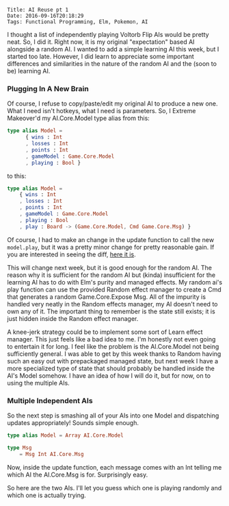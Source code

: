     Title: AI Reuse pt 1
    Date: 2016-09-16T20:18:29
    Tags: Functional Programming, Elm, Pokemon, AI

I thought a list of independently playing Voltorb Flip AIs would be pretty neat.
So, I did it.
Right now, it is my original "expectation" based AI alongside a random AI. I wanted to add a simple
learning AI this week, but I started too late. However, I did learn to appreciate
some important differences and similarities in the nature of the random AI and the
(soon to be) learning AI.

<!-- more -->

### Plugging In A New Brain

Of course, I refuse to copy/paste/edit my original AI to produce a new one. What
I need isn't hotkeys, what I need is parameters. So, I Extreme Makeover'd my
AI.Core.Model type alias from this:

```elm
type alias Model =
      { wins : Int
      , losses : Int
      , points : Int
      , gameModel : Game.Core.Model
      , playing : Bool }
```

to this:

```elm
type alias Model =
    { wins : Int
    , losses : Int
    , points : Int
    , gameModel : Game.Core.Model
    , playing : Bool
    , play : Board -> (Game.Core.Model, Cmd Game.Core.Msg) }
```

Of course, I had to make an change in the update function to call the new ```model.play```,
but it was a pretty minor change for pretty reasonable gain. If you are interested in seeing
the diff, [here it is][play-handler-diff].

This will change next week, but it is good enough for the random AI. The reason why it is sufficient
for the random AI but (kinda) insufficient for the learning AI has to do with Elm's purity and managed
effects. My random ai's play function can use the provided Random effect manager to create a Cmd that
generates a random Game.Core.Expose Msg. All of the impurity is handled very neatly in the Random effects
manager, my AI doesn't need to own any of it. The important thing to remember is the state still exists;
it is just hidden inside the Random effect manager.

A knee-jerk strategy could be to implement some sort of Learn effect manager. This just feels like a
bad idea to me. I'm honestly not even going to entertain it for long. I feel like the problem is the
AI.Core.Model not being sufficiently general. I was able to get by this week thanks to Random having
such an easy out with prepackaged managed state, but next week I have a more specialized type of state
that should probably be handled inside the AI's Model somehow. I have an idea of how I will do it, but
for now, on to using the multiple AIs.

### Multiple Independent AIs

So the next step is smashing all of your AIs into one Model and dispatching updates appropriately!
Sounds simple enough.

```elm
type alias Model = Array AI.Core.Model

type Msg
    = Msg Int AI.Core.Msg
```

Now, inside the update function, each message comes with an Int telling me which AI the AI.Core.Msg
is for. Surprisingly easy.

So here are the two AIs. I'll let you guess which one is playing randomly and which one is
actually trying.

<div id="voltorb-flip"></div>
<script src="/js/voltorb-flip-multiai.js"></script>
<script>
    var node = document.getElementById('voltorb-flip');
    var app = Elm.MultiAI.embed(node);
</script>
</div>

[play-handler-diff]: https://github.com/natec425/voltorb-flip/commit/ad4feebf87f694aeef5806876c2b953293c5d881